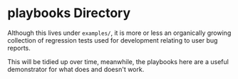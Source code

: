 
# playbooks Directory

Although this lives under `examples/`, it is more or less an organically
growing collection of regression tests used for development relating to user
bug reports.

This will be tidied up over time, meanwhile, the playbooks here are a useful
demonstrator for what does and doesn't work.
